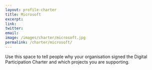 ```yaml
---
layout: profile-charter
title: Microsoft
excerpt: 
link: 
twitter: 
email: 
image: /images/charter/microsoft.jpg
permalink: /charter/microsoft/
---
```


Use this space to tell people why your organisation signed the Digital Participation Charter and which projects you are supporting.